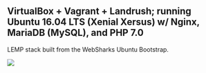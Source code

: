 ## VirtualBox + Vagrant + Landrush; running Ubuntu 16.04 LTS (Xenial Xersus) w/ Nginx, MariaDB (MySQL), and PHP 7.0

LEMP stack built from the WebSharks Ubuntu Bootstrap.

![](http://cdn.websharks-inc.com/jaswsinc/uploads/2015/03/os-x-vagrant-virtualbox.png)
